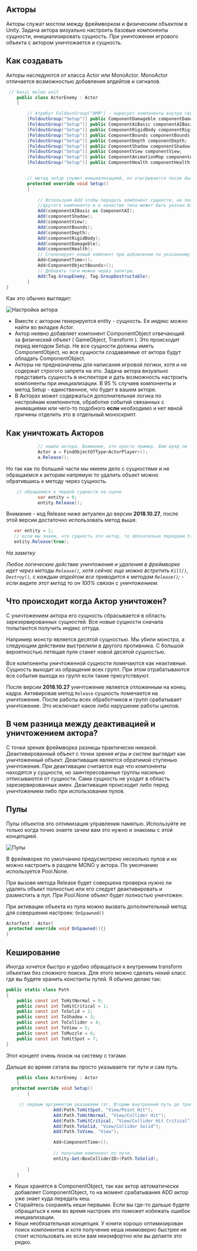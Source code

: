 ## Акторы
Акторы служат мостом между фреймворком и физическим объектом в Unity. Задача актора визуально настроить базовые компоненты сущности, инициализировать сущность. При уничтожении игрового объекта с актором уничтожается и сущность.

## Как создавать
Акторы наследуются от класса Actor или MonoActor. MonoActor отличается возможностью добавления апдейтов и сигналов.
```csharp
 // basic melee unit
    public class ActorEnemy : Actor
    {

        // Атрибут FoldoutGroup("ИМЯ") - нарисует компоненты внутри сворачиваемой группы с заданным именем.
        [FoldoutGroup("Setup")] public ComponentDamageble componentDamageble;
        [FoldoutGroup("Setup")] public ComponentAiBasic componentAIBasic;  
        [FoldoutGroup("Setup")] public ComponentRigidBody componentRigidBody;
        [FoldoutGroup("Setup")] public ComponentBounds componentBounds;
        [FoldoutGroup("Setup")] public ComponentDepth componentDepth;
        [FoldoutGroup("Setup")] public ComponentShadow componentShadow;
        [FoldoutGroup("Setup")] public ComponentView componentView;
        [FoldoutGroup("Setup")] public ComponentAnimationMap componentAnimationMap;
        [FoldoutGroup("Setup")] public ComponentHealth componentHealth;


        // метод setup служит инициализацией, он отыгрывается после Awake. Именно через сетап мы передаем компоненты сущности.
        protected override void Setup()
        {
     
            // Используем Add чтобы передать компонент сущности, не поощряется, но компонент может быть унаследован от
            //другого компонента и в качестве типа может быть указан базовый тип ( родитель ). 
            Add(componentAIBasic as ComponentAI);
            Add(componentShadow);
            Add(componentView);
            Add(componentBounds);
            Add(componentDepth);
            Add(componentRigidBody);
            Add(componentDamageble);
            Add(componentHealth);
            // Сгененирует новый компнент при добавлении по указанному типу.
            Add<ComponentTime>();
            Add<ComponentObjectBounds>();
            // Добавить тэги можно через запятую.
            Add(Tag.GroupEnemy, Tag.GroupDestructable);
        }
}
```
Как это обычно выглядит:

![Настройка актора](https://i.gyazo.com/4e956a329b7a081f2fafc8bdd29f27f3.png)

* Вместе с актором генерируется entity - сущность. Ее индекс можно найти во вкладке Actor.
* Актор неявно добавляет компонент ComponentObject отвечающий за физический объект ( GameObject, Transform ). Это происходит перед методом Setup. Не все сущности должны иметь ComponentObject, но все сущности создаваемые от актора будут обладать ComponentObject.
* Акторы не предназначены для написания игровой логики, хотя и не содержат строгого запрета на это. Задача актора визуально представить сущность в инспекторе и дать возможность настроить компоненты при инициализации. В 95 % случаев компоненты и метод Setup - единственное, что будет в вашем акторе.
* В Акторах может содержаться дополнительная логика по настройкам компонентов, обработке событий связанных с анимациями или чего-то подобного **если** необходимо и нет явной причины отделить это в отдельный моноскрипт.

## Как уничтожать Акторов
```csharp
            // нашли актора. Внимание, это просто пример. Вам вряд ли такое понадобится.
            Actor a = FindObjectOfType<ActorPlayer>();
            a.Release();
```

Но так как по большей части мы имеем дело с сущностями и не обращаемся к акторам напрямую то удалить объект можно
обратившись к методу через сущность.

```csharp
    // обращаемся к первой сущности на сцене
            var entity = 0;
            entity.Release();
```

Внимание - код Release ниже актуален до версии **2018.10.27**, после этой версии достаточно использовать метод выше.
```csharp
   var entity = 1;
   // если мы знаем, что сущность это актор, то обязательно передаем true. 
   entity.Release(true); 
```

_На заметку_

_Любое логические действие уничтожения и удаления в фреймворке идет через методы `Release()`, хотя сейчас еще можно встретить `Kill()`, `Destroy()`, с каждым апдейтом все приводится к методам `Release()`; - если видите этот метод то он 100% связан с уничтожением._

## Что происходит когда Актор уничтожен?

С уничтожением актора его сущность сбрасывается в область зарезервированных сущностей. Все новые сущности сначала попытаются получить индекс оттуда.
 
Например монстр является десятой сущностью. Мы убили монстра, а следующим действием выстрелили в другого противника. С большой вероятностью летящая пуля станет новой десятой сущностью.

Все компоненты уничтоженной сущности помечаются как неактивные. Сущность выходит из обращения всех групп. При этом отрабатываются все события выхода из групп если такие присутстввуют. 

После версии **2018.10.27** уничтожение является отложенным на конец кадра. Активировав метод `Release` сущность помечается на уничтожение. После работы всех обработчиков и групп срабатывает уничтожение. Это исключает какое либо нарушение работы циклов.

## В чем разница между деактивацией и уничтожением актора?
С точки зрения фреймворка разницы практически никакой. Деактивированный объект с точки зрения игры и систем выглядит как уничтоженный объект. Деактивация является обратимой ступенью уничтожения. 
При деактивации считается еще что компоненты находятся у сущности, но заинтересованные группы насильно отписываются от сущности. Сама сущность не уходит в область зарезервированных имен. Деактивация происходит либо перед уничтожением либо при использовании пулов.

## Пулы
Пулы объектов это оптимизация управления памятью. Используйте ее только когда точно знаете зачем вам это нужно и знакомы с этой концепцией. 

![Пулы](https://i.gyazo.com/37d679ab3bed5d51f8dc970063e93f60.png) 

В фреймворке по умолчанию предусмотрено несколько пулов и их можно настроить в разделе MONO у актора. По умолчанию используется Pool.None. 

При вызове метода Release будет совершена проверка нужно ли удалять объект полностью или его следует деактивировать и разместить в пул. При Pool.None объект будет полностью уничтожен.

При активации объекта из пула можно вызвать дополнительный метод для совершения настроек: `OnSpawned()`
 

```csharp
ActorTest : Actor{
 protected override void OnSpawned(){}
}
```

## Кеширование

Иногда хочется быстро и удобно обращаться к внутренним transform объектам без сложного поиска.
Для этого можно сделать некий класс где вы будете хранить константы путей. Я обычно делаю так:

```csharp
public static class Path
{
    public const int ToHitNormal = 0;
    public const int ToHitCritical = 1;
    public const int ToSolid = 2;
    public const int ToShadow = 3;
    public const int ToCollider = 4;
    public const int ToView = 5;
    public const int ToMuzzle = 6;
    public const int ToHitSpot = 7;
}
```
Этот концепт очень похож на систему с тэгами.

Дальше во время сетапа вы просто указываете тэг пути и сам путь.

```csharp
    public class ActorEnemy : Actor
    {
  protected override void Setup()
        {

     // первым аргументом указываем тэг. Вторым внутренний путь до трансформа.
                  Add(Path.ToHitSpot, "View/Point Hit");
                  Add(Path.ToHitNormal, "View/Collider Hit");
                  Add(Path.ToHitCritical, "View/Collider Hit Critical");
                  Add(Path.ToSolid, "View/Collider Solid");
                  Add(Path.ToView, "View");

                  Add<ComponentTime>();
             
                  // получаем компонент по пути.
                  entity.Get<BoxCollider2D>(Path.ToSolid);
                 
        }
    }
```
* Кеши хранятся в ComponentObject, так как актор автоматически добавляет ComponentObject, то на момент срабатывания ADD актор уже знает куда передать кеш. 
* Старайтесь сохранять кеши первыми. Если вы где-то дальше будете обращаться к ним во время настроек это поможет избежать ошибок инициализации.
* Кеши необязательная концепция. У юнити хорошо оптимизирован поиск компонентов и хотя получение кеша неимоверно быстрее не стоит использовать их если вам некомфортно или вы делаете это редко.
 


 